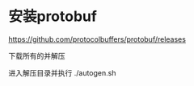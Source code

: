 # 安装protobuf

https://github.com/protocolbuffers/protobuf/releases

下载所有的并解压 

进入解压目录并执行 ./autogen.sh

